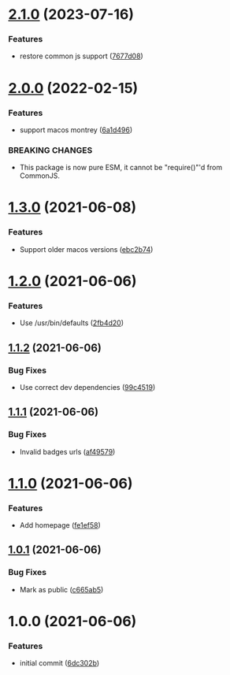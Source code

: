 # [2.1.0](https://github.com/TheUnderScorer/do-not-disturb/compare/v2.0.0...v2.1.0) (2023-07-16)


### Features

* restore common js support ([7677d08](https://github.com/TheUnderScorer/do-not-disturb/commit/7677d08ce9df45cab87bda7476c0f34d2616f95b))

# [2.0.0](https://github.com/TheUnderScorer/do-not-disturb/compare/v1.3.0...v2.0.0) (2022-02-15)


### Features

* support macos montrey ([6a1d496](https://github.com/TheUnderScorer/do-not-disturb/commit/6a1d4969220a45c4a9bf945ff7a2553917cede64))


### BREAKING CHANGES

* This package is now pure ESM, it cannot be "require()"'d from CommonJS.

# [1.3.0](https://github.com/TheUnderScorer/do-not-disturb/compare/v1.2.0...v1.3.0) (2021-06-08)


### Features

* Support older macos versions ([ebc2b74](https://github.com/TheUnderScorer/do-not-disturb/commit/ebc2b74659d333ebc6840b98a1e6bf8171a96d6a))

# [1.2.0](https://github.com/TheUnderScorer/do-not-disturb/compare/v1.1.2...v1.2.0) (2021-06-06)


### Features

* Use /usr/bin/defaults ([2fb4d20](https://github.com/TheUnderScorer/do-not-disturb/commit/2fb4d201db538be6c3c54f9ec7c7573162f3c0a6))

## [1.1.2](https://github.com/TheUnderScorer/do-not-disturb/compare/v1.1.1...v1.1.2) (2021-06-06)


### Bug Fixes

* Use correct dev dependencies ([99c4519](https://github.com/TheUnderScorer/do-not-disturb/commit/99c45192120545199614a4bb53522a42fb4c060b))

## [1.1.1](https://github.com/TheUnderScorer/do-not-disturb/compare/v1.1.0...v1.1.1) (2021-06-06)


### Bug Fixes

* Invalid badges urls ([af49579](https://github.com/TheUnderScorer/do-not-disturb/commit/af49579dac9a3d6eb7a541acfc1aa8f01ddf58ef))

# [1.1.0](https://github.com/TheUnderScorer/do-not-disturb/compare/v1.0.1...v1.1.0) (2021-06-06)


### Features

* Add homepage ([fe1ef58](https://github.com/TheUnderScorer/do-not-disturb/commit/fe1ef58e3ddce786535c249c0ec1559f4d426496))

## [1.0.1](https://github.com/TheUnderScorer/do-not-disturb/compare/v1.0.0...v1.0.1) (2021-06-06)


### Bug Fixes

* Mark as public ([c665ab5](https://github.com/TheUnderScorer/do-not-disturb/commit/c665ab5f917660e7caa54786f2b12393b637f570))

# 1.0.0 (2021-06-06)


### Features

* initial commit ([6dc302b](https://github.com/TheUnderScorer/do-not-disturb/commit/6dc302bc300acd8a96e5bbb3a4f70dabd44ea624))
